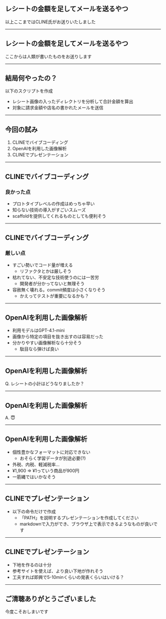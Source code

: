 ## レシートの金額を足してメールを送るやつ

以上ここまではCLINE氏がお送りいたしました

---

## レシートの金額を足してメールを送るやつ

ここからは人類が書いたものをお送りします

---

## 結局何やったの？
以下のスクリプトを作成

- レシート画像の入ったディレクトリを分析して合計金額を算出
- 対象に請求金額や店名の書かれたメールを送信

---

## 今回の試み

1. CLINEでバイブコーディング
2. OpenAIを利用した画像解析
3. CLINEでプレゼンテーション

---

## CLINEでバイブコーディング

### 良かった点
- プロトタイプレベルの作成はめっちゃ早い
- 知らない技術の導入がすごいスムーズ
- scaffoldを提供してくれるものとしても便利そう

---

## CLINEでバイブコーディング

### 厳しい点
- すごい勢いでコード量が増える
  - リファクタとかは厳しそう
- 枯れてない、不安定な技術使うのには一苦労
  - 開発者が分かってないと無理そう
- 容赦無く壊れる。commit頻度は小さくなりそう
  - かえってテストが重要になるかも？

---

## OpenAIを利用した画像解析

- 利用モデルはGPT-4.1-mini
- 画像から特定の項目を抜き出すのは容易だった
- 分かりやすい画像解析なら十分そう
  - 駄目なら弾けば良い

---

## OpenAIを利用した画像解析

Q. レシートの小計はどうなりましたか？

---

## OpenAIを利用した画像解析

A. 😇

---

## OpenAIを利用した画像解析
- 個性豊かなフォーマットに対応できない
  - おそらく学習データが別途必要(?)
- 外税、内税、軽減税率…
- ¥1,900 => ¥1っていう商品が900円
- 一筋縄ではいかなそう

---

## CLINEでプレゼンテーション
- 以下の命令だけで作成
  - 「PATH」を説明するプレゼンテーションを作成してください
  - markdownで入力ができ、ブラウザ上で表示できるようなものが良いです

---

## CLINEでプレゼンテーション
- 下地を作るのは十分
- 参考サイトを使えば、より良い下地が作れそう
- 工夫すれば即興で5-10minくらいの発表くらいはいける？

---

## ご清聴ありがとうございました
今度こそおしまいです
